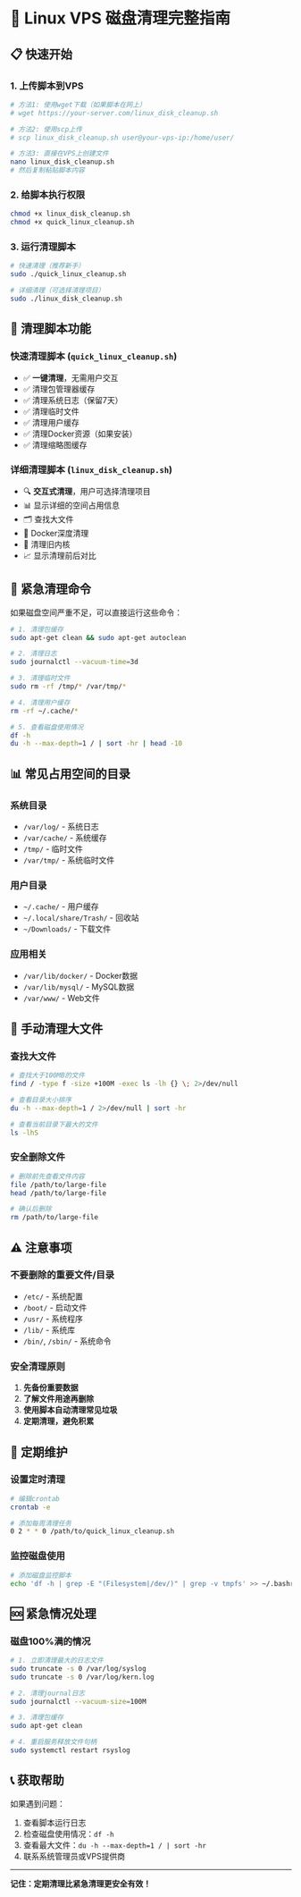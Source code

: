 # 🧹 Linux VPS 磁盘清理完整指南

## 📋 快速开始

### 1. 上传脚本到VPS
```bash
# 方法1: 使用wget下载（如果脚本在网上）
# wget https://your-server.com/linux_disk_cleanup.sh

# 方法2: 使用scp上传
# scp linux_disk_cleanup.sh user@your-vps-ip:/home/user/

# 方法3: 直接在VPS上创建文件
nano linux_disk_cleanup.sh
# 然后复制粘贴脚本内容
```

### 2. 给脚本执行权限
```bash
chmod +x linux_disk_cleanup.sh
chmod +x quick_linux_cleanup.sh
```

### 3. 运行清理脚本
```bash
# 快速清理（推荐新手）
sudo ./quick_linux_cleanup.sh

# 详细清理（可选择清理项目）
sudo ./linux_disk_cleanup.sh
```

## 🎯 清理脚本功能

### 快速清理脚本 (`quick_linux_cleanup.sh`)
- ✅ **一键清理**，无需用户交互
- ✅ 清理包管理器缓存
- ✅ 清理系统日志（保留7天）
- ✅ 清理临时文件
- ✅ 清理用户缓存
- ✅ 清理Docker资源（如果安装）
- ✅ 清理缩略图缓存

### 详细清理脚本 (`linux_disk_cleanup.sh`)
- 🔍 **交互式清理**，用户可选择清理项目
- 📊 显示详细的空间占用信息
- 🗂️ 查找大文件
- 🐳 Docker深度清理
- 🔧 清理旧内核
- 📈 显示清理前后对比

## 🚨 紧急清理命令

如果磁盘空间严重不足，可以直接运行这些命令：

```bash
# 1. 清理包缓存
sudo apt-get clean && sudo apt-get autoclean

# 2. 清理日志
sudo journalctl --vacuum-time=3d

# 3. 清理临时文件
sudo rm -rf /tmp/* /var/tmp/*

# 4. 清理用户缓存
rm -rf ~/.cache/*

# 5. 查看磁盘使用情况
df -h
du -h --max-depth=1 / | sort -hr | head -10
```

## 📊 常见占用空间的目录

### 系统目录
- `/var/log/` - 系统日志
- `/var/cache/` - 系统缓存
- `/tmp/` - 临时文件
- `/var/tmp/` - 系统临时文件

### 用户目录
- `~/.cache/` - 用户缓存
- `~/.local/share/Trash/` - 回收站
- `~/Downloads/` - 下载文件

### 应用相关
- `/var/lib/docker/` - Docker数据
- `/var/lib/mysql/` - MySQL数据
- `/var/www/` - Web文件

## 🔧 手动清理大文件

### 查找大文件
```bash
# 查找大于100MB的文件
find / -type f -size +100M -exec ls -lh {} \; 2>/dev/null

# 查看目录大小排序
du -h --max-depth=1 / 2>/dev/null | sort -hr

# 查看当前目录下最大的文件
ls -lhS
```

### 安全删除文件
```bash
# 删除前先查看文件内容
file /path/to/large-file
head /path/to/large-file

# 确认后删除
rm /path/to/large-file
```

## ⚠️ 注意事项

### 不要删除的重要文件/目录
- `/etc/` - 系统配置
- `/boot/` - 启动文件
- `/usr/` - 系统程序
- `/lib/` - 系统库
- `/bin/`, `/sbin/` - 系统命令

### 安全清理原则
1. **先备份重要数据**
2. **了解文件用途再删除**
3. **使用脚本自动清理常见垃圾**
4. **定期清理，避免积累**

## 🔄 定期维护

### 设置定时清理
```bash
# 编辑crontab
crontab -e

# 添加每周清理任务
0 2 * * 0 /path/to/quick_linux_cleanup.sh
```

### 监控磁盘使用
```bash
# 添加磁盘监控脚本
echo 'df -h | grep -E "(Filesystem|/dev/)" | grep -v tmpfs' >> ~/.bashrc
```

## 🆘 紧急情况处理

### 磁盘100%满的情况
```bash
# 1. 立即清理最大的日志文件
sudo truncate -s 0 /var/log/syslog
sudo truncate -s 0 /var/log/kern.log

# 2. 清理journal日志
sudo journalctl --vacuum-size=100M

# 3. 清理包缓存
sudo apt-get clean

# 4. 重启服务释放文件句柄
sudo systemctl restart rsyslog
```

## 📞 获取帮助

如果遇到问题：
1. 查看脚本运行日志
2. 检查磁盘使用情况：`df -h`
3. 查看最大文件：`du -h --max-depth=1 / | sort -hr`
4. 联系系统管理员或VPS提供商

---

**记住：定期清理比紧急清理更安全有效！**
